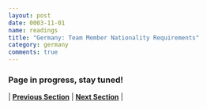 ```yaml
---
layout: post
date: 0003-11-01
name: readings
title: "Germany: Team Member Nationality Requirements"
category: germany
comments: true
---
```



### Page in progress, stay tuned!



| **[Previous Section]( https://neo-project.github.io/global-blockchain-compliance-hub//germany/germany-registry-requirements.html)** | **[Next Section]( https://neo-project.github.io/global-blockchain-compliance-hub//germany/germany-tax-and-auditing-requirements.html)** |
